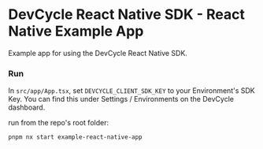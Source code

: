 # DevCycle React Native SDK - React Native Example App

Example app for using the DevCycle React Native SDK.

### Run

In `src/app/App.tsx`, set `DEVCYCLE_CLIENT_SDK_KEY` to your Environment's SDK Key.
You can find this under Settings / Environments on the DevCycle dashboard.

run from the repo's root folder:

```pnpm nx start example-react-native-app```
